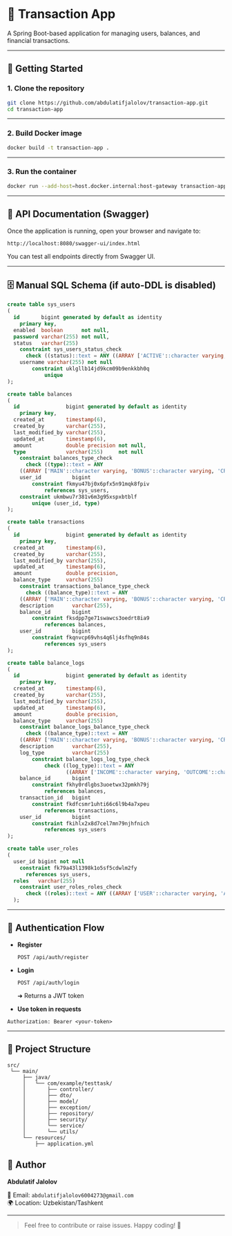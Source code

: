 
# 💸 Transaction App

A Spring Boot-based application for managing users, balances, and financial transactions.

---

## 🚀 Getting Started

### 1. Clone the repository

```bash
git clone https://github.com/abdulatifjalolov/transaction-app.git
cd transaction-app
```

---

### 2. Build Docker image

```bash
docker build -t transaction-app .
```

---

### 3. Run the container

```bash
docker run --add-host=host.docker.internal:host-gateway transaction-app
```
---

## 📖 API Documentation (Swagger)

Once the application is running, open your browser and navigate to:

```
http://localhost:8080/swagger-ui/index.html
```

You can test all endpoints directly from Swagger UI.

---

## 🗄️ Manual SQL Schema (if auto-DDL is disabled)

```sql
create table sys_users
(
  id       bigint generated by default as identity
    primary key,
  enabled  boolean      not null,
  password varchar(255) not null,
  status   varchar(255)
    constraint sys_users_status_check
      check ((status)::text = ANY ((ARRAY ['ACTIVE'::character varying, 'INACTIVE'::character varying])::text[])),
    username varchar(255) not null
        constraint uklgllb14jd9kcm09b9enkkbh0q
            unique
);

create table balances
(
  id               bigint generated by default as identity
    primary key,
  created_at       timestamp(6),
  created_by       varchar(255),
  last_modified_by varchar(255),
  updated_at       timestamp(6),
  amount           double precision not null,
  type             varchar(255)     not null
    constraint balances_type_check
      check ((type)::text = ANY
    ((ARRAY ['MAIN'::character varying, 'BONUS'::character varying, 'CREDIT'::character varying])::text[])),
    user_id          bigint
        constraint fkmyu47bj0x6pfx5n91mqk8fpiv
            references sys_users,
    constraint ukmbwu7r381v6m3g95xspxbtblf
        unique (user_id, type)
);

create table transactions
(
  id               bigint generated by default as identity
    primary key,
  created_at       timestamp(6),
  created_by       varchar(255),
  last_modified_by varchar(255),
  updated_at       timestamp(6),
  amount           double precision,
  balance_type     varchar(255)
    constraint transactions_balance_type_check
      check ((balance_type)::text = ANY
    ((ARRAY ['MAIN'::character varying, 'BONUS'::character varying, 'CREDIT'::character varying])::text[])),
    description      varchar(255),
    balance_id       bigint
        constraint fksdpp7ge71swawcs3oedrt8ia9
            references balances,
    user_id          bigint
        constraint fkqnvcp69vhs4q6lj4sfhq9n84s
            references sys_users
);

create table balance_logs
(
  id               bigint generated by default as identity
    primary key,
  created_at       timestamp(6),
  created_by       varchar(255),
  last_modified_by varchar(255),
  updated_at       timestamp(6),
  amount           double precision,
  balance_type     varchar(255)
    constraint balance_logs_balance_type_check
      check ((balance_type)::text = ANY
    ((ARRAY ['MAIN'::character varying, 'BONUS'::character varying, 'CREDIT'::character varying])::text[])),
    description      varchar(255),
    log_type         varchar(255)
        constraint balance_logs_log_type_check
            check ((log_type)::text = ANY
                   ((ARRAY ['INCOME'::character varying, 'OUTCOME'::character varying])::text[])),
    balance_id       bigint
        constraint fkhy0rdlgbs3uoetwx32pmkh79j
            references balances,
    transaction_id   bigint
        constraint fkdfcsmr1uhti66c6l9b4a7xpeu
            references transactions,
    user_id          bigint
        constraint fkihlx2x8d7cel7mn79njhfnich
            references sys_users
);

create table user_roles
(
  user_id bigint not null
    constraint fk79a43l1398k1o5sf5cdwlm2fy
      references sys_users,
  roles   varchar(255)
    constraint user_roles_roles_check
      check ((roles)::text = ANY ((ARRAY ['USER'::character varying, 'ADMIN'::character varying])::text[]))
  );

```

---

## 🔐 Authentication Flow

- **Register**

  `POST /api/auth/register`

- **Login**

  `POST /api/auth/login`

  ➜ Returns a JWT token

- **Use token in requests**

```http
Authorization: Bearer <your-token>
```

---

## 📂 Project Structure

```
src/
 └── main/
     ├── java/
     │   └── com/example/testtask/
     │       ├── controller/
     │       ├── dto/
     │       ├── model/
     │       ├── exception/
     │       ├── repository/
     │       ├── security/
     │       └── service/
     │       └── utils/
     └── resources/
         ├── application.yml
```

## 👤 Author

**Abdulatif Jalolov**

📧 Email: `abdulatifjalolov6004273@gmail.com`  
🌍 Location: Uzbekistan/Tashkent

---

> Feel free to contribute or raise issues. Happy coding! 🚀
